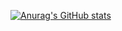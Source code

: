 [![Anurag's GitHub stats](https://github-readme-stats.vercel.app/api?username=zhaoqi5&count_private=true&show_icons=true&theme=radical&include_all_commits=true)](https://github.com/anuraghazra/github-readme-stats)

<!---
zhaoqi5/zhaoqi5 is a ✨ special ✨ repository because its `README.md` (this file) appears on your GitHub profile.
You can click the Preview link to take a look at your changes.
--->
